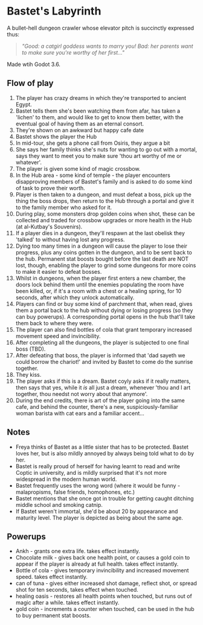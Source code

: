# Bastet's Labyrinth
A bullet-hell dungeon crawler whose elevator pitch is succinctly expressed thus:
> _"Good: a catgirl goddess wants to marry you! Bad: her parents want to make sure you're worthy of her first..."_

Made wtih Godot 3.6.

## Flow of play
1. The player has crazy dreams in which they're transported to ancient Egypt.
2. Bastet tells them she's been watching them from afar, has taken a 'lichen' to them, and would like to get to know them better, with the eventual goal of having them as an eternal consort.
3. They're shown on an awkward but happy cafe date
4. Bastet shows the player the Hub
5. In mid-tour, she gets a phone call from Osiris, they argue a bit
6. She says her family thinks she's nuts for wanting to go out with a mortal, says they want to meet you to make sure 'thou art worthy of me or whatever'.
7. The player is given some kind of magic crossbow.
8. In the Hub area - some kind of temple - the player encounters disapproving members of Bastet's family and is asked to do some kind of task to prove their worth.
9. Player is then taken to a dungeon, and must defeat a boss, pick up the thing the boss drops, then return to the Hub through a portal and give it to the family member who asked for it.
10. During play, some monsters drop golden coins when shot, these can be collected and traded for crossbow upgrades or more health in the Hub (at al-Kutbay's Souvenirs).
11. If a player dies in a dungeon, they'll respawn at the last obelisk they 'talked' to without having lost any progress.
12. Dying too many times in a dungeon will cause the player to lose their progress, plus any coins gotten in the dungeon, and to be sent back to the hub.  Permanent stat boosts bought before the last death are NOT lost, though, enabling the player to grind some dungeons for more coins to make it easier to defeat bosses.
13. Whilst in dungeons, when the player first enters a new chamber, the doors lock behind them until the enemies populating the room have been killed, or, if it's a room with a chest or a healing spring, for 10 seconds, after which they unlock automatically.
14. Players can find or buy some kind of parchment that, when read, gives them a portal back to the hub without dying or losing progress (so they can buy powerups).  A corresponding portal opens in the hub that'll take them back to where they were.
15. The player can also find bottles of cola that grant temporary increased movement speed and invincibility.
16. After completing all the dungeons, the player is subjected to one final boss (TBD).
17. After defeating that boss, the player is informed that 'dad sayeth we could borrow the chariot!' and invited by Bastet to come do the sunrise together.
18. They kiss.
19. The player asks if this is a dream. Bastet coyly asks if it really matters, then says that yes, while it _is_ all just a dream, whenever 'thou and I art together, thou needst not worry about that anymore'.
20. During the end credits, there is art of the player going into the same cafe, and behind the counter, there's a new, suspiciously-familiar woman barista with cat ears and a familiar accent...

## Notes
- Freya thinks of Bastet as a little sister that has to be protected.  Bastet loves her, but is also mildly annoyed by always being told what to do by her.
- Bastet is really proud of herself for having learnt to read and write Coptic in university, and is mildly surprised that it's not more widespread in the modern human world.
- Bastet frequently uses the wrong word (where it would be funny - malapropisms, false friends, homophones, etc.)
- Bastet mentions that she once got in trouble for getting caught ditching middle school and smoking catnip.
- If Bastet weren't immortal, she'd be about 20 by appearance and maturity level.  The player is depicted as being about the same age.

## Powerups
- Ankh - grants one extra life. takes effect instantly.
- Chocolate milk - gives back one health point, or causes a gold coin to appear if the player is already at full health. takes effect instantly.
- Bottle of cola - gives temporary invincibility and increased movement speed. takes effect instantly.
- can of tuna - gives either increased shot damage, reflect shot, or spread shot for ten seconds, takes effect when touched.
- healing oasis - restores all health points when touched, but runs out of magic after a while. takes effect instantly.
- gold coin - increments a counter when touched, can be used in the hub to buy permanent stat boosts.
